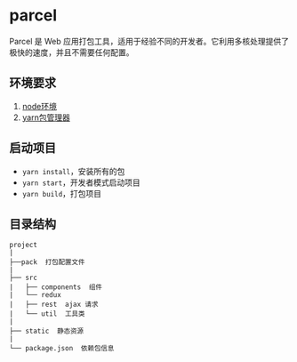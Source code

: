 # parcel

Parcel 是 Web 应用打包工具，适用于经验不同的开发者。它利用多核处理提供了极快的速度，并且不需要任何配置。

## 环境要求

1. [node环境](https://nodejs.org/zh-cn/)
2. [yarn包管理器](https://yarnpkg.com/zh-Hans/docs/install#windows-stable)

## 启动项目

- ```yarn install```，安装所有的包
- ```yarn start```，开发者模式启动项目
- ```yarn build```，打包项目

## 目录结构 

```
project
|
├──pack  打包配置文件
| 
├── src
|   ├── components  组件
|   └── redux
|   ├── rest  ajax 请求
|   └── util  工具类
| 
├── static  静态资源
|   
└── package.json  依赖包信息
```